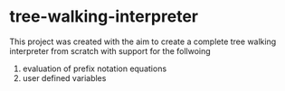 # tree-walking-interpreter
This project was created with the aim to create a complete tree walking interpreter from scratch with support for the follwoing 
1. evaluation of prefix notation equations
2. user defined variables
